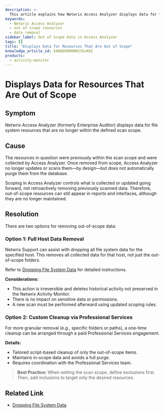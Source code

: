 ```yaml
---
description: >-
  This article explains how Netwrix Access Analyzer displays data for file system resources that are out of scope and provides options for removing such data.
keywords:
  - Netwrix Access Analyzer
  - out of scope resources
  - data removal
sidebar_label: Out of Scope Data in Access Analyzer
tags: []
title: "Displays Data for Resources That Are Out of Scope"
knowledge_article_id: kA0Qk0000002tEvKAI
products:
  - activity-monitor
---
```


# Displays Data for Resources That Are Out of Scope

## Symptom

Netwrix Access Analyzer (formerly Enterprise Auditor) displays data for file system resources that are no longer within the defined scan scope.

## Cause

The resources in question were previously within the scan scope and were collected by Access Analyzer. Once removed from scope, Access Analyzer no longer updates or scans them—by design—but does not automatically purge them from the database.

Scoping in Access Analyzer controls what is collected or updated going forward, not retroactively removing previously scanned data. Therefore, out-of-scope resources can still appear in reports and interfaces, although they are no longer maintained.

## Resolution

There are two options for removing out-of-scope data:

### Option 1: Full Host Data Removal

Netwrix Support can assist with dropping all file system data for the specified host. This removes all collected data for that host, not just the out-of-scope folders.

Refer to [Dropping File System Data](/docs/kb/activitymonitor/dropping_file_system_data) for detailed instructions.

**Considerations:**

- This action is irreversible and deletes historical activity not preserved in the Netwrix Activity Monitor.
- There is no impact on sensitive data or permissions.
- A new scan must be performed afterward using updated scoping rules.

### Option 2: Custom Cleanup via Professional Services

For more granular removal (e.g., specific folders or paths), a one-time cleanup can be arranged through a paid Professional Services engagement.

**Details:**

- Tailored script-based cleanup of only the out-of-scope items.
- Maintains in-scope data and avoids a full purge.
- Requires coordination with the Professional Services team.

> **Best Practice:** When setting the scan scope, define exclusions first. Then, add inclusions to target only the desired resources.

## Related Link

- [Dropping File System Data](/docs/kb/activitymonitor/dropping_file_system_data)